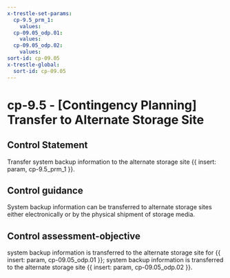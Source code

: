 ```yaml
---
x-trestle-set-params:
  cp-9.5_prm_1:
    values:
  cp-09.05_odp.01:
    values:
  cp-09.05_odp.02:
    values:
sort-id: cp-09.05
x-trestle-global:
  sort-id: cp-09.05
---
```


# cp-9.5 - \[Contingency Planning\] Transfer to Alternate Storage Site

## Control Statement

Transfer system backup information to the alternate storage site {{ insert: param, cp-9.5_prm_1 }}.

## Control guidance

System backup information can be transferred to alternate storage sites either electronically or by the physical shipment of storage media.

## Control assessment-objective

system backup information is transferred to the alternate storage site for {{ insert: param, cp-09.05_odp.01 }};
system backup information is transferred to the alternate storage site {{ insert: param, cp-09.05_odp.02 }}.
